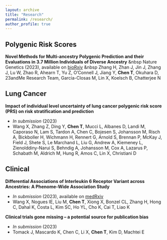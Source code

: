 ```yaml
---
layout: archive
title: "Research"
permalink: /research/
author_profile: true
--- 
```


## Polygenic Risk Scores
**Novel Methods for Multi-ancestry Polygenic Prediction and their Evaluations in 3.7 Million Individuals of Diverse Ancestry** &nbsp
Nature Genetics (2023), available on [bioRxiv](https://www.biorxiv.org/content/10.1101/2022.03.24.485519v1) &nbsp
Zhang H, Zhan J, Jin J, Zhang J, Lu W, Zhao R, Ahearn T, Yu Z, O’Connell J, Jiang Y, **Chen T**, Okuhara D, 23andMe Research Team, Garcia-Closas M, Lin X, Koelsch B, Chatterjee N

## Lung Cancer
**Impact of individual level uncertainty of lung cancer polygenic risk score (PRS) on risk stratification and prediction**
- *In submission* (2023)
- Wang X, Zhang Z, Ding Y, **Chen T**, Mucci L, Albanes D, Landi M, Caporaso N, Lam S, Tardon A, Chen C, Bojesen S, Johansson M, Risch A, Bickboller H, Wichmann H, Rennert G, Arnold S, Brennan P, McKay J, Field J, Shete S, Le Marchand L, Liu G, Andrew A, Kiemeney L, Zienolddiny-Narui S, Behndig A, Johansson M, Cox A, Lazarus P, Schabath M, Aldrich M, Hung R, Amos C, Lin X, Christiani D

## Clinical
**Differential Associations of Interleukin 6 Receptor Variant across Ancestries: A Phenome-Wide Association Study**
- *In submission* (2023), available on [medRxiv](https://www.medrxiv.org/content/10.1101/2022.09.24.22280325v1)
- Wang X, Nogues IE, Liu M, **Chen T**, Xiong X, Bonzel CL, Zhang H, Hong C, Dahal K, Costa L, Kim SC, Ho YL, Cho K, Cai T, Liao K

**Clinical trials gone missing – a potential source for publication bias**
- *In submission* (2023)
- Tomack J, Mascardo K, Chen C, Li X, **Chen T**, Kim D, Machtei E
